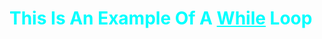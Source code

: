 <!DOCTYPE html>
<html>
 <head>
   <style>
 body{
   background-image: url(https://external-content.duckduckgo.com/iu/?u=https%3A%2F%2Fclipground.com%2Fimages%2Ffree-linkedin-background-clipart-17.jpg&f=1&nofb=1);
 }
 p{
   color:crimson;
 }
 h1{
   color:cyan;
 }
 </style>
 </head>
  <body>
   <h1>This Is An Example Of A <U>While</u> Loop</h1>

<script>
  debugger;
  var cntdwn = 1;
  while(cntdwn <=6){//this creates a condition in order to prevent infinite loop
    document.write("<p>Black Queens "+ cntdwn +" </p>");//this writes a paragrah onto the html 
    document.write("<img src='./images/blackqueens/photo" + cntdwn + ".jpeg'/>");//writes the image from the relative source onto the page 
    document.write("<br>");//linebreak

    cntdwn++;//loops the images in order by incriminating
    //cntdwn = cntdwn + 1;another way to execute this code
  }
  alert("Successful Loop");
</script>



 </body>
 <html>
